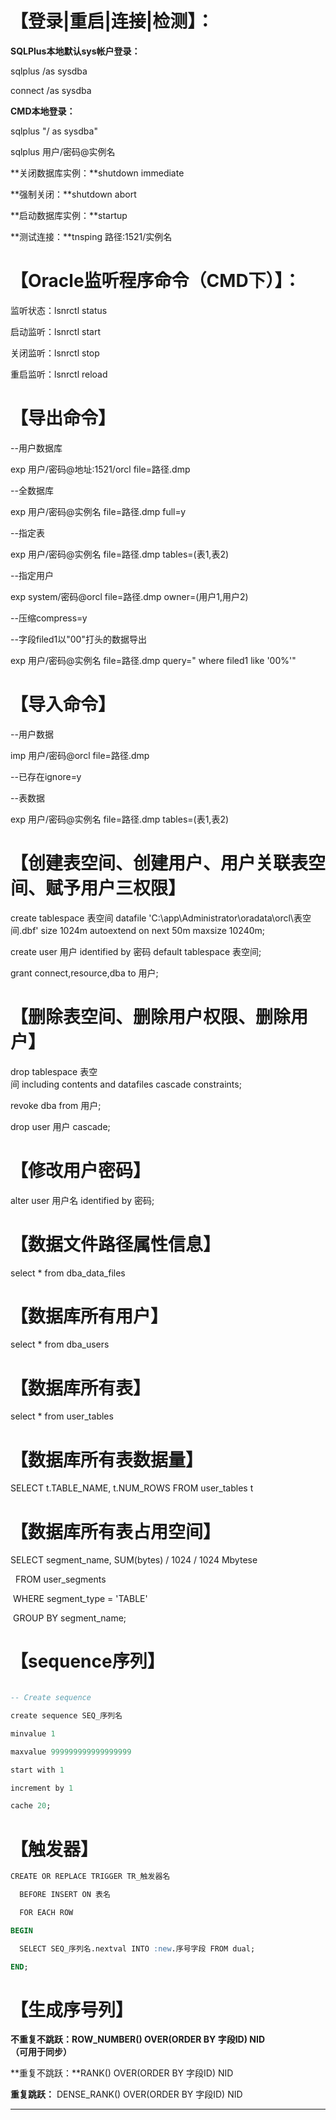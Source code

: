 # 【登录|重启|连接|检测】：

**SQLPlus本地默认sys帐户登录：**

sqlplus /as sysdba

connect /as sysdba

**CMD本地登录：**

sqlplus "/ as sysdba"

sqlplus 用户/密码@实例名

**关闭数据库实例：**shutdown immediate

**强制关闭：**shutdown abort

**启动数据库实例：**startup

**测试连接：**tnsping 路径:1521/实例名

# 【Oracle监听程序命令（CMD下）】：

监听状态：lsnrctl status

启动监听：lsnrctl start

关闭监听：lsnrctl stop

重启监听：lsnrctl reload

# 【导出命令】

--用户数据库

exp 用户/密码@地址:1521/orcl file=路径.dmp

--全数据库

exp 用户/密码@实例名 file=路径.dmp full=y

--指定表

exp 用户/密码@实例名 file=路径.dmp tables=(表1,表2)

--指定用户

exp system/密码@orcl file=路径.dmp owner=(用户1,用户2)

--压缩compress=y

--字段filed1以"00"打头的数据导出

exp 用户/密码@实例名 file=路径.dmp query=\" where filed1 like '00%'\"

# 【导入命令】

--用户数据

imp 用户/密码@orcl file=路径.dmp

--已存在ignore=y

--表数据

exp 用户/密码@实例名 file=路径.dmp tables=(表1,表2)

# 【创建表空间、创建用户、用户关联表空间、赋予用户三权限】

create tablespace 表空间 datafile 'C:\app\Administrator\oradata\orcl\表空间.dbf' size 1024m autoextend on next 50m maxsize 10240m;

create user 用户 identified by 密码 default tablespace 表空间;

grant connect,resource,dba to 用户;

# 【删除表空间、删除用户权限、删除用户】

drop tablespace 表空间 including contents and datafiles cascade constraints;

revoke dba from 用户;

drop user 用户 cascade;

# 【修改用户密码】

alter user 用户名 identified by 密码;

# 【数据文件路径属性信息】

select * from dba_data_files

# 【数据库所有用户】

select * from dba_users

# 【数据库所有表】

select * from user_tables

# 【数据库所有表数据量】

SELECT t.TABLE_NAME, t.NUM_ROWS FROM user_tables t

# 【数据库所有表占用空间】

SELECT segment_name, SUM(bytes) / 1024 / 1024 Mbytese

  FROM user_segments

 WHERE segment_type = 'TABLE'

 GROUP BY segment_name;

# 【sequence序列】
```sql

-- Create sequence 

create sequence SEQ_序列名

minvalue 1

maxvalue 999999999999999999

start with 1

increment by 1

cache 20;

```
# 【触发器】
```sql
CREATE OR REPLACE TRIGGER TR_触发器名

  BEFORE INSERT ON 表名

  FOR EACH ROW

BEGIN

  SELECT SEQ_序列名.nextval INTO :new.序号字段 FROM dual;

END;
```

# 【生成序号列】

**不重复不跳跃：**ROW_NUMBER() OVER(ORDER BY 字段ID) NID**（可用于同步）**

**重复不跳跃：**RANK() OVER(ORDER BY 字段ID) NID

**重复跳跃：** DENSE_RANK() OVER(ORDER BY 字段ID) NID

  

---
